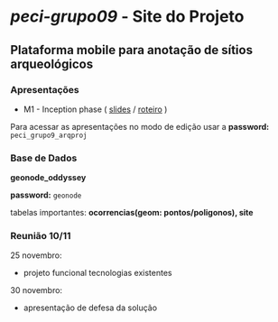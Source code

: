 # _peci-grupo09_ - Site do Projeto
## Plataforma mobile para anotação de sítios arqueológicos
### Apresentações

- M1 - Inception phase 
(
[slides](https://uapt33090-my.sharepoint.com/:p:/g/personal/negrigabriel_ua_pt/EQ1vLvF-vrpPpo2bnl-pvI0BjiYaFHcoQvqC7HFxgh2lWQ?e=qWfdiM) /
[roteiro](https://uapt33090-my.sharepoint.com/:w:/g/personal/negrigabriel_ua_pt/EcTO2eFk9D1Fo43qXribhD0BbMeYjr2Xo_bSWUsglA3oZA?e=apKosZ)
)

Para acessar as apresentações no modo de edição usar a **password:** `peci_grupo9_arqproj`

### Base de Dados
**geonode_oddyssey**

**password:** `geonode`

tabelas importantes: **ocorrencias(geom: pontos/poligonos), site** 

### Reunião 10/11

25 novembro:
- projeto funcional tecnologias existentes

30 novembro:
- apresentação de defesa da solução

